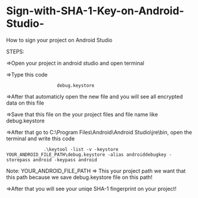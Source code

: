 # Sign-with-SHA-1-Key-on-Android-Studio-
How to sign your project on Android Studio 


STEPS:

=>Open your project in android studio and open terminal

=>Type this code 

                       debug.keystore
                       
                       
=>After that automaticly open the new file and  you will see all encrypted data on this file

=>Save that this file on the your project files and file name like debug.keystore

=>After that go to C:\Program Files\Android\Android Studio\jre\bin, open the terminal and  write this code


                  .\keytool -list -v -keystore YOUR_ANDROID_FILE_PATH\debug.keystore -alias androiddebugkey -storepass android -keypass android

Note: YOUR_ANDROID_FILE_PATH => This your project path we want that this path because we save debug.keystore file on this path!



=>After that you will see your uniqe SHA-1 fingerprint on your project!








